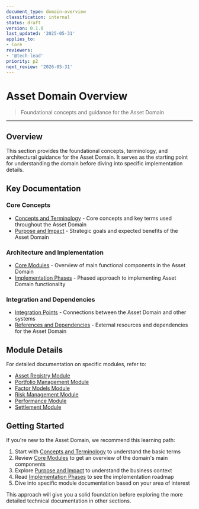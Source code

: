 ```yaml
---
document_type: domain-overview
classification: internal
status: draft
version: 0.1.0
last_updated: '2025-05-31'
applies_to:
- Core
reviewers:
- '@tech-lead'
priority: p2
next_review: '2026-05-31'
---
```


# Asset Domain Overview

> Foundational concepts and guidance for the Asset Domain

---

## Overview

This section provides the foundational concepts, terminology, and architectural guidance for the Asset Domain. It serves as the starting point for understanding the domain before diving into specific implementation details.

## Key Documentation

### Core Concepts

* [Concepts and Terminology](./concepts-terminology.md) - Core concepts and key terms used throughout the Asset Domain
* [Purpose and Impact](./purpose-impact.md) - Strategic goals and expected benefits of the Asset Domain

### Architecture and Implementation

* [Core Modules](./core-modules.md) - Overview of main functional components in the Asset Domain
* [Implementation Phases](./implementation-phases.md) - Phased approach to implementing Asset Domain functionality

### Integration and Dependencies

* [Integration Points](./integration-points.md) - Connections between the Asset Domain and other systems
* [References and Dependencies](./references-dependencies.md) - External resources and dependencies for the Asset Domain

## Module Details

For detailed documentation on specific modules, refer to:

* [Asset Registry Module](./modules/asset-registry-module.md)
* [Portfolio Management Module](./modules/portfolio-management-module.md)
* [Factor Models Module](./modules/factor-models-module.md)
* [Risk Management Module](./modules/risk-management-module.md)
* [Performance Module](./modules/performance-module.md)
* [Settlement Module](./modules/settlement-module.md)

## Getting Started

If you're new to the Asset Domain, we recommend this learning path:

1. Start with [Concepts and Terminology](./concepts-terminology.md) to understand the basic terms
2. Review [Core Modules](./core-modules.md) to get an overview of the domain's main components
3. Explore [Purpose and Impact](./purpose-impact.md) to understand the business context
4. Read [Implementation Phases](./implementation-phases.md) to see the implementation roadmap
5. Dive into specific module documentation based on your area of interest

This approach will give you a solid foundation before exploring the more detailed technical documentation in other sections.